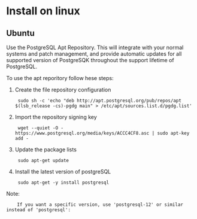 # Install on linux
## Ubuntu
Use the PostgreSQL Apt Repository. This will integrate with your normal systems and patch management,
and provide automatic updates for all supported version of PostgreSQK throughout the support lifetime of PostgreSQL.

To use the apt reporitory follow hese steps:

1. Create the file repository configuration

        sudo sh -c 'echo "deb http://apt.postgresql.org/pub/repos/apt $(lsb_release -cs)-pgdg main" > /etc/apt/sources.list.d/pgdg.list'

2. Import the repository signing key

        wget --quiet -O - https://www.postgresql.org/media/keys/ACCC4CF8.asc | sudo apt-key add -

3. Update the package lists

        sudo apt-get update

4. Install the latest version of postgreSQL

        sudo apt-get -y install postgresql

Note:

        If you want a specific version, use 'postgresql-12' or similar instead of 'postgresql':
